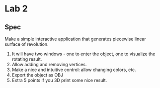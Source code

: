 # Lab 2

## Spec

Make a simple interactive application that generates piecewise linear surface of
revolution.

1. It will have two windows - one to enter the object, one to visualize the
   rotating result.
2. Allow adding and removing vertices.
3. Make a nice and intuitive control: allow changing colors, etc.
4. Export the object as OBJ
5. Extra 5 points if you 3D print some nice result.

